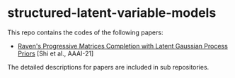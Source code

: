 # structured-latent-variable-models
This repo contains the codes of the following papers:
- [Raven's Progressive Matrices Completion with Latent Gaussian Process Priors](https://arxiv.org/abs/2103.12045) [Shi et al., AAAI-21]

The detailed descriptions for papers are included in sub repositories.
